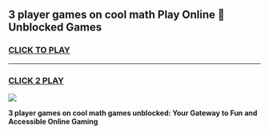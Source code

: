 
## 3 player games on cool math Play Online 👋 Unblocked Games
<h3>
<a href="https://news.freeplayer.one?title=3_player_games_on_cool_math&ref=17CMG">CLICK TO PLAY</a></h3>
<hr>

<h3>
<a href="https://news.freeplayer.one?title=3_player_games_on_cool_math&ref=17CMG">CLICK 2 PLAY</a>
  
</h3>

<a href="https://news.freeplayer.one?title=3_player_games_on_cool_math&ref=17CMG/"><img src="https://clearcache.store/games.png"></a>


**3 player games on cool math games unblocked: Your Gateway to Fun and Accessible Online Gaming**
